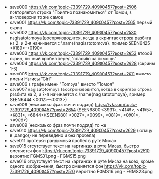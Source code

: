 - save000 https://vk.com/topic-73391729_40900457?post=2506 повторяется строка "Приятно познакомиться" от Томои, в англоверсии то же самое
- save001 https://vk.com/topic-73391729_40900457?post=2565 первый скрин
- save002 https://vk.com/topic-73391729_40900457?post=2530 nagisatotomoya (воспроизводится, когда в скриптах строка разбита на 2, и 2-я начинается с \name{nagisatotomoya}, пример SEEN6425 <0189>-<0190>)
- save003 https://vk.com/topic-73391729_40900457?post=2653 второй скрин, лишний пробел перед "спасибо за помощь"
- save004 https://vk.com/topic-73391729_40900457?post=2628 (скрины 1-3)
- save005 https://vk.com/topic-73391729_40900457?post=2611 вместо имени Нагисы "Girl"
- save006 в графе имени "Tomoya" вместо "Томоя"
- save007 nagisatotomoya (воспроизводится, когда в скриптах строка разбита на 2, и 2-я начинается с \name{nagisatotomoya}, пример SEEN6444 <0012>-<0013>)
- save008 (несколько фраз почти подряд) https://vk.com/topic-73391729_40900457?post=2654 (SEEN6800 <3931>, <4149>, <4155>, <6831>, <6844>)(SEEN6801 <0027>, <0099>, <0819>, <0901>, <0906>)
- save009 (несколько фраз почти подряд) то же
- save010 https://vk.com/topic-73391729_40900457?post=2629 (котацу в \dango{} не переведено и без пробела)
- save011 протерян рандомный пробел в руте Мисаэ
- save015 отсутствует текст на картинках в руте Мисаэ, быстро сменяется фон https://vk.com/topic-73391729_40900457?post=2510 вероятно FGMS01.png - FGMS15.png
- save016 отсутствует текст на картинках в руте Мисаэ на всех, кроме одного изображения, быстро сменяется фон https://vk.com/topic-73391729_40900457?post=2510 вероятно FGMS16.png - FGMS23.png
